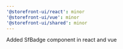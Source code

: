 ```yaml
---
'@storefront-ui/react': minor
'@storefront-ui/vue': minor
'@storefront-ui/shared': minor
---
```


Added SfBadge component in react and vue
